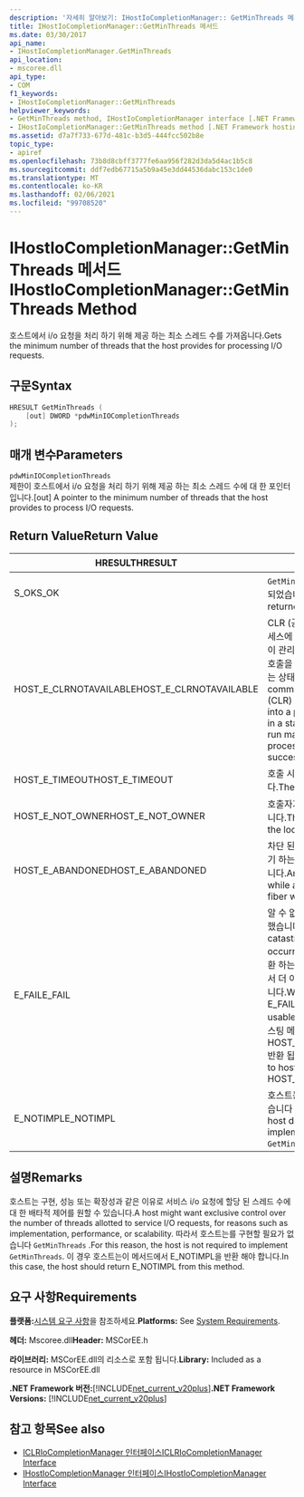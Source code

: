 ```yaml
---
description: '자세히 알아보기: IHostIoCompletionManager:: GetMinThreads 메서드'
title: IHostIoCompletionManager::GetMinThreads 메서드
ms.date: 03/30/2017
api_name:
- IHostIoCompletionManager.GetMinThreads
api_location:
- mscoree.dll
api_type:
- COM
f1_keywords:
- IHostIoCompletionManager::GetMinThreads
helpviewer_keywords:
- GetMinThreads method, IHostIoCompletionManager interface [.NET Framework hosting]
- IHostIoCompletionManager::GetMinThreads method [.NET Framework hosting]
ms.assetid: d7a7f733-677d-481c-b3d5-444fcc502b8e
topic_type:
- apiref
ms.openlocfilehash: 73b8d8cbff3777fe6aa956f282d3da5d4ac1b5c8
ms.sourcegitcommit: ddf7edb67715a5b9a45e3dd44536dabc153c1de0
ms.translationtype: MT
ms.contentlocale: ko-KR
ms.lasthandoff: 02/06/2021
ms.locfileid: "99708520"
---
```

# <a name="ihostiocompletionmanagergetminthreads-method"></a><span data-ttu-id="b8773-103">IHostIoCompletionManager::GetMinThreads 메서드</span><span class="sxs-lookup"><span data-stu-id="b8773-103">IHostIoCompletionManager::GetMinThreads Method</span></span>

<span data-ttu-id="b8773-104">호스트에서 i/o 요청을 처리 하기 위해 제공 하는 최소 스레드 수를 가져옵니다.</span><span class="sxs-lookup"><span data-stu-id="b8773-104">Gets the minimum number of threads that the host provides for processing I/O requests.</span></span>  
  
## <a name="syntax"></a><span data-ttu-id="b8773-105">구문</span><span class="sxs-lookup"><span data-stu-id="b8773-105">Syntax</span></span>  
  
```cpp  
HRESULT GetMinThreads (  
    [out] DWORD *pdwMinIOCompletionThreads  
);  
```  
  
## <a name="parameters"></a><span data-ttu-id="b8773-106">매개 변수</span><span class="sxs-lookup"><span data-stu-id="b8773-106">Parameters</span></span>  

 `pdwMinIOCompletionThreads`  
 <span data-ttu-id="b8773-107">제한이 호스트에서 i/o 요청을 처리 하기 위해 제공 하는 최소 스레드 수에 대 한 포인터입니다.</span><span class="sxs-lookup"><span data-stu-id="b8773-107">[out] A pointer to the minimum number of threads that the host provides to process I/O requests.</span></span>  
  
## <a name="return-value"></a><span data-ttu-id="b8773-108">Return Value</span><span class="sxs-lookup"><span data-stu-id="b8773-108">Return Value</span></span>  
  
|<span data-ttu-id="b8773-109">HRESULT</span><span class="sxs-lookup"><span data-stu-id="b8773-109">HRESULT</span></span>|<span data-ttu-id="b8773-110">설명</span><span class="sxs-lookup"><span data-stu-id="b8773-110">Description</span></span>|  
|-------------|-----------------|  
|<span data-ttu-id="b8773-111">S_OK</span><span class="sxs-lookup"><span data-stu-id="b8773-111">S_OK</span></span>|<span data-ttu-id="b8773-112">`GetMinThreads` 성공적으로 반환 되었습니다.</span><span class="sxs-lookup"><span data-stu-id="b8773-112">`GetMinThreads` returned successfully.</span></span>|  
|<span data-ttu-id="b8773-113">HOST_E_CLRNOTAVAILABLE</span><span class="sxs-lookup"><span data-stu-id="b8773-113">HOST_E_CLRNOTAVAILABLE</span></span>|<span data-ttu-id="b8773-114">CLR (공용 언어 런타임)이 프로세스에 로드 되지 않았거나 CLR이 관리 코드를 실행할 수 없거나 호출을 성공적으로 처리할 수 없는 상태에 있습니다.</span><span class="sxs-lookup"><span data-stu-id="b8773-114">The common language runtime (CLR) has not been loaded into a process, or the CLR is in a state in which it cannot run managed code or process the call successfully.</span></span>|  
|<span data-ttu-id="b8773-115">HOST_E_TIMEOUT</span><span class="sxs-lookup"><span data-stu-id="b8773-115">HOST_E_TIMEOUT</span></span>|<span data-ttu-id="b8773-116">호출 시간이 초과 되었습니다.</span><span class="sxs-lookup"><span data-stu-id="b8773-116">The call timed out.</span></span>|  
|<span data-ttu-id="b8773-117">HOST_E_NOT_OWNER</span><span class="sxs-lookup"><span data-stu-id="b8773-117">HOST_E_NOT_OWNER</span></span>|<span data-ttu-id="b8773-118">호출자가 잠금을 소유 하지 않습니다.</span><span class="sxs-lookup"><span data-stu-id="b8773-118">The caller does not own the lock.</span></span>|  
|<span data-ttu-id="b8773-119">HOST_E_ABANDONED</span><span class="sxs-lookup"><span data-stu-id="b8773-119">HOST_E_ABANDONED</span></span>|<span data-ttu-id="b8773-120">차단 된 스레드나 파이버에서 대기 하는 동안 이벤트를 취소 했습니다.</span><span class="sxs-lookup"><span data-stu-id="b8773-120">An event was canceled while a blocked thread or fiber was waiting on it.</span></span>|  
|<span data-ttu-id="b8773-121">E_FAIL</span><span class="sxs-lookup"><span data-stu-id="b8773-121">E_FAIL</span></span>|<span data-ttu-id="b8773-122">알 수 없는 치명적인 오류가 발생 했습니다.</span><span class="sxs-lookup"><span data-stu-id="b8773-122">An unknown catastrophic failure occurred.</span></span> <span data-ttu-id="b8773-123">메서드가 E_FAIL 반환 하는 경우 해당 프로세스 내에서 더 이상 CLR을 사용할 수 없습니다.</span><span class="sxs-lookup"><span data-stu-id="b8773-123">When a method returns E_FAIL, the CLR is no longer usable within the process.</span></span> <span data-ttu-id="b8773-124">호스팅 메서드를 이후에 호출 하면 HOST_E_CLRNOTAVAILABLE 반환 됩니다.</span><span class="sxs-lookup"><span data-stu-id="b8773-124">Subsequent calls to hosting methods return HOST_E_CLRNOTAVAILABLE.</span></span>|  
|<span data-ttu-id="b8773-125">E_NOTIMPL</span><span class="sxs-lookup"><span data-stu-id="b8773-125">E_NOTIMPL</span></span>|<span data-ttu-id="b8773-126">호스트는의 구현을 제공 하지 않습니다 `GetMinThreads` .</span><span class="sxs-lookup"><span data-stu-id="b8773-126">The host does not provide an implementation of `GetMinThreads`.</span></span>|  
  
## <a name="remarks"></a><span data-ttu-id="b8773-127">설명</span><span class="sxs-lookup"><span data-stu-id="b8773-127">Remarks</span></span>  

 <span data-ttu-id="b8773-128">호스트는 구현, 성능 또는 확장성과 같은 이유로 서비스 i/o 요청에 할당 된 스레드 수에 대 한 배타적 제어를 원할 수 있습니다.</span><span class="sxs-lookup"><span data-stu-id="b8773-128">A host might want exclusive control over the number of threads allotted to service I/O requests, for reasons such as implementation, performance, or scalability.</span></span> <span data-ttu-id="b8773-129">따라서 호스트는를 구현할 필요가 없습니다 `GetMinThreads` .</span><span class="sxs-lookup"><span data-stu-id="b8773-129">For this reason, the host is not required to implement `GetMinThreads`.</span></span> <span data-ttu-id="b8773-130">이 경우 호스트는이 메서드에서 E_NOTIMPL을 반환 해야 합니다.</span><span class="sxs-lookup"><span data-stu-id="b8773-130">In this case, the host should return E_NOTIMPL from this method.</span></span>  
  
## <a name="requirements"></a><span data-ttu-id="b8773-131">요구 사항</span><span class="sxs-lookup"><span data-stu-id="b8773-131">Requirements</span></span>  

 <span data-ttu-id="b8773-132">**플랫폼:**[시스템 요구 사항](../../get-started/system-requirements.md)을 참조하세요.</span><span class="sxs-lookup"><span data-stu-id="b8773-132">**Platforms:** See [System Requirements](../../get-started/system-requirements.md).</span></span>  
  
 <span data-ttu-id="b8773-133">**헤더:** Mscoree.dll</span><span class="sxs-lookup"><span data-stu-id="b8773-133">**Header:** MSCorEE.h</span></span>  
  
 <span data-ttu-id="b8773-134">**라이브러리:** MSCorEE.dll의 리소스로 포함 됩니다.</span><span class="sxs-lookup"><span data-stu-id="b8773-134">**Library:** Included as a resource in MSCorEE.dll</span></span>  
  
 <span data-ttu-id="b8773-135">**.NET Framework 버전:**[!INCLUDE[net_current_v20plus](../../../../includes/net-current-v20plus-md.md)]</span><span class="sxs-lookup"><span data-stu-id="b8773-135">**.NET Framework Versions:** [!INCLUDE[net_current_v20plus](../../../../includes/net-current-v20plus-md.md)]</span></span>  
  
## <a name="see-also"></a><span data-ttu-id="b8773-136">참고 항목</span><span class="sxs-lookup"><span data-stu-id="b8773-136">See also</span></span>

- [<span data-ttu-id="b8773-137">ICLRIoCompletionManager 인터페이스</span><span class="sxs-lookup"><span data-stu-id="b8773-137">ICLRIoCompletionManager Interface</span></span>](iclriocompletionmanager-interface.md)
- [<span data-ttu-id="b8773-138">IHostIoCompletionManager 인터페이스</span><span class="sxs-lookup"><span data-stu-id="b8773-138">IHostIoCompletionManager Interface</span></span>](ihostiocompletionmanager-interface.md)
